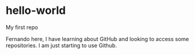 # hello-world
My first repo

Fernando here, I have learning about GitHub and looking to access some repositories. I am just starting to use Github.
